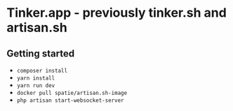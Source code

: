 # Tinker.app - previously tinker.sh and artisan.sh

## Getting started

- `composer install`
- `yarn install`
- `yarn run dev`
- `docker pull spatie/artisan.sh-image`
- `php artisan start-websocket-server`
